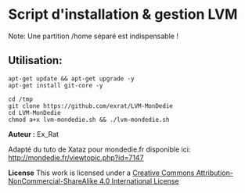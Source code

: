# Script d'installation & gestion LVM


Note: Une partition /home séparé est indispensable !

## Utilisation:
````
apt-get update && apt-get upgrade -y
apt-get install git-core -y

cd /tmp
git clone https://github.com/exrat/LVM-MonDedie
cd LVM-MonDedie
chmod a+x lvm-mondedie.sh && ./lvm-mondedie.sh
````

**Auteur :** Ex_Rat

Adapté du tuto de Xataz pour mondedie.fr disponible ici:
http://mondedie.fr/viewtopic.php?id=7147

**License**
This work is licensed under a [Creative Commons Attribution-NonCommercial-ShareAlike 4.0 International License](http://creativecommons.org/licenses/by-nc-sa/4.0/)
